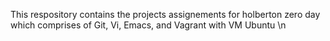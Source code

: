 This respository contains the projects assignements for holberton zero day which comprises of Git, Vi, Emacs, and Vagrant with VM Ubuntu \n